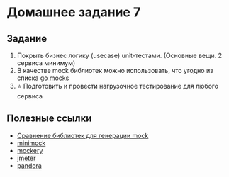 # Домашнее задание 7


## Задание
1. Покрыть бизнес логику (usecase) unit-тестами. (Основные вещи. 2 сервиса минимум)
2. В качестве mock библиотек можно использовать, что угодно из списка [go mocks](https://gist.github.com/maratori/8772fe158ff705ca543a0620863977c2)
3. ⭐ Подготовить и провести нагрузочное тестирование для любого сервиса


## Полезные ссылки
- [Сравнение библиотек для генерации mock](https://gist.github.com/maratori/8772fe158ff705ca543a0620863977c2)
- [minimock](https://github.com/gojuno/minimock)
- [mockery](https://github.com/vektra/mockery)
- [jmeter](https://jmeter.apache.org/)
- [pandora](https://github.com/yandex/pandora)
